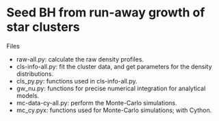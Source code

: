 # Seed BH from run-away growth of star clusters

Files
- raw-all.py: calculate the raw density profiles.
- cls-info-all.py: fit the cluster data, and get parameters for the density distributions.
- cls_py.py: functions used in cls-info-all.py.
- gw_nu.py: functions for precise numerical integration for analytical models.
- mc-data-cy-all.py: perform the Monte-Carlo simulations.
- mc_cy.pyx: functions used for Monte-Carlo simulations; with Cython.
